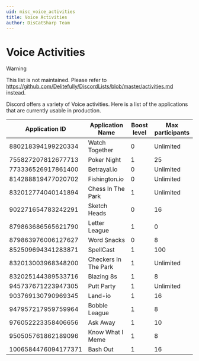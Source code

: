 ```yaml
---
uid: misc_voice_activities
title: Voice Activities
author: DisCatSharp Team
---
```


# Voice Activities

> [!WARNING]
> This list is not maintained.
> Please refer to https://github.com/Delitefully/DiscordLists/blob/master/activities.md instead.

Discord offers a variety of Voice activities. Here is a list of the applications that are currently usable in production.

| Application ID      | Application Name     | Boost level | Max participants |
| ------------------- | -------------------- | ----------- | ---------------- |
| 880218394199220334  | Watch Together       | 0           | Unlimited        |
| 755827207812677713  | Poker Night          | 1           | 25               |
| 773336526917861400  | Betrayal.io          | 0           | Unlimited        |
| 814288819477020702  | Fishington.io        | 0           | Unlimited        |
| 832012774040141894  | Chess In The Park    | 1           | Unlimited        |
| 902271654783242291  | Sketch Heads         | 0           | 16               |
| 879863686565621790  | Letter League        | 1           | 0                |
| 879863976006127627  | Word Snacks          | 0           | 8                |
| 852509694341283871  | SpellCast            | 1           | 100              |
| 832013003968348200  | Checkers In The Park | 1           | Unlimited        |
| 832025144389533716  | Blazing 8s           | 1           | 8                |
| 945737671223947305  | Putt Party           | 1           | Unlimited        |
| 903769130790969345  | Land-io              | 1           | 16               |
| 947957217959759964  | Bobble League        | 1           | 8                |
| 976052223358406656  | Ask Away             | 1           | 10               |
| 950505761862189096  | Know What I Meme     | 1           | 8                |
| 1006584476094177371 | Bash Out             | 1           | 16               |
